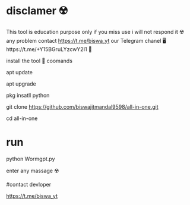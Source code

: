 # disclamer ☢️
This tool is education purpose only if you miss use i will not respond it ☢️
any problem contact https://t.me/biswa_yt 
our Telegram chanel 🖥️https://t.me/+Y15BGruLYzcwY2I1 🔫



  
 install the tool 🔫 coomands 

 apt update 




 apt upgrade 



 
 pkg insatll python 
 
 
 
 git clone https://github.com/biswajitmandal9598/all-in-one.git
 
 
 
 
 
 
  
  
  cd all-in-one
 # run 


 python Wormgpt.py 

 
 enter any massage ☢️


 #contact devloper 

 https://t.me/biswa_yt
 



